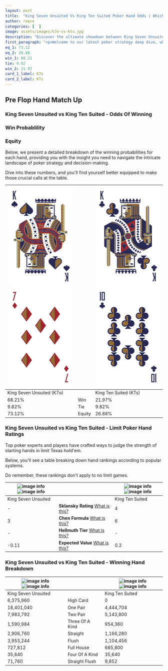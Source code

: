 ```yaml
---
layout: post
title:  "King Seven Unsuited Vs King Ten Suited Poker Hand Odds | Which Is The Better Hand In Poker? A Complete Guide"
author: reece
categories: [  ]
image: assets/images/k7o-vs-kts.jpg
description: "Discover the ultimate showdown between King Seven Unsuited and King Ten Suited in poker! Uncover the odds, strategies, and scenarios where one hand triumphs over the other. Get ready to up your poker game with this thrilling analysis."
first_paragraph: "<p>Welcome to our latest poker strategy deep dive, where we're pitting two distinct hands against each other in a high-stakes showdown: King Seven Unsuited vs King Ten Suited.</p><p>In the dynamic world of poker, every decision counts, and knowing which hand holds the upper hand is key to your success at the table.</p><p>In this article, we'll dissect these two hands, explore the scenarios where one dominates the other, and equip you with the knowledge to make strategic choices that can tip the odds in your favor.</p><p>Get ready to unravel the intriguing dynamics of these poker hands and elevate your game to new heights.</p>"
eq_1: 73.12
eq_2: 26.88
win_1: 68.21
tie: 9.82
win_2: 21.97
card_1_label: K7o
card_2_label: KTs
---
```




[comment]: # (sp0)

## Pre Flop Hand Match Up

<div class="table hand-ratings" markdown="1"> 



### King Seven Unsuited vs King Ten Suited - Odds Of Winning


  
<div class="row graphs"> 
<div class="col-lg-6">
    <h3>Win Probablility</h3>
    <canvas id="WinChart"></canvas>
</div>
<div class="col-lg-6">
    <h3>Equity</h3>
    <canvas id="EquityChart"></canvas>
</div>
</div>

  Below, we present a detailed breakdown of the winning probabilities for each hand, providing you with the insight you need to navigate the intricate landscape of poker strategy and decision-making. 

Dive into these numbers, and you'll find yourself better equipped to make those crucial calls at the table.


    
| ![image info](assets/images/hand1/k.png) ![image info](assets/images/hand1/7o.png) |  | ![image info](assets/images/hand2/k.png) ![image info](assets/images/hand2/t.png) |
| -------- | -------- | -------- |
| King Seven Unsuited (K7o) |  | King Ten Suited (KTs) |
| 68.21% | Win | 21.97% |
| 9.82% | Tie | 9.82% |
| 73.12% | Equity | 26.88% |




[comment]: # (sp1)



### King Seven Unsuited vs King Ten Suited - Limit Poker Hand Ratings

Top poker experts and players have crafted ways to judge the strength of starting hands in limit Texas hold'em. 

Below, you'll see a table breaking down hand rankings according to popular systems. 

Do remember, these rankings don't apply to no limit games.


    
| ![image info](https://www.riverpairs.com/assets/images/hand1/k.png) ![image info](https://www.riverpairs.com/assets/images/hand1/7o.png) |  | ![image info](https://www.riverpairs.com/assets/images/hand2/k.png) ![image info](https://www.riverpairs.com/assets/images/hand2/t.png) |
| -------- | -------- | -------- |
| King Seven Unsuited |  | King Ten Suited |
| - | **Sklansky Rating** [What is this?](/sklansky-rating-explained) | 4 |
| 3 | **Chen Formula** [What is this?](/chen-formula-explained) | 6 |
| - | **Hellmuth Tier** [What is this?](/Hellmuth-tier-explained) | - |
| -0.11 | **Expected Value** [What is this?](/expected-value-explained) | 0.2 |




[comment]: # (sp2)



### King Seven Unsuited vs King Ten Suited - Winning Hand Breakdown


    
| ![image info](https://www.riverpairs.com/assets/images/hand1/k.png) ![image info](https://www.riverpairs.com/assets/images/hand1/7o.png) |  | ![image info](https://www.riverpairs.com/assets/images/hand2/k.png) ![image info](https://www.riverpairs.com/assets/images/hand2/t.png) |
| -------- | -------- | -------- |
| King Seven Unsuited |  | King Ten Suited |
| 6,375,960 | High Card | 0 |
| 18,401,040 | One Pair | 4,444,704 |
| 7,983,792 | Two Pair | 5,143,800 |
| 1,590,984 | Three Of A Kind | 954,360 |
| 2,906,760 | Straight | 1,166,280 |
| 3,953,244 | Flush | 1,104,456 |
| 727,812 | Full House | 685,800 |
| 35,640 | Four Of A Kind | 35,640 |
| 71,760 | Straight Flush | 9,852 |




[comment]: # (sp3)



</div>

[comment]: # (sp4)



[comment]: # (sp5)

